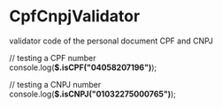 # CpfCnpjValidator
validator code of the personal document CPF and CNPJ

// testing a CPF number <br>
console.log(<strong>$.isCPF("04058207196")</strong>);

// testing a CNPJ number <br>
console.log(<strong>$.isCNPJ("01032275000765")</strong>);
